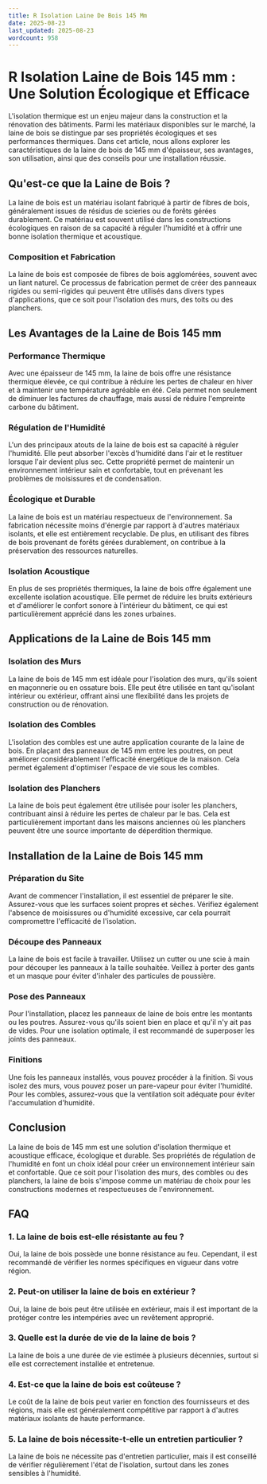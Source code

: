 ```yaml
---
title: R Isolation Laine De Bois 145 Mm
date: 2025-08-23
last_updated: 2025-08-23
wordcount: 958
---
```


# R Isolation Laine de Bois 145 mm : Une Solution Écologique et Efficace

L'isolation thermique est un enjeu majeur dans la construction et la rénovation des bâtiments. Parmi les matériaux disponibles sur le marché, la laine de bois se distingue par ses propriétés écologiques et ses performances thermiques. Dans cet article, nous allons explorer les caractéristiques de la laine de bois de 145 mm d'épaisseur, ses avantages, son utilisation, ainsi que des conseils pour une installation réussie.

## Qu'est-ce que la Laine de Bois ?

La laine de bois est un matériau isolant fabriqué à partir de fibres de bois, généralement issues de résidus de scieries ou de forêts gérées durablement. Ce matériau est souvent utilisé dans les constructions écologiques en raison de sa capacité à réguler l'humidité et à offrir une bonne isolation thermique et acoustique.

### Composition et Fabrication

La laine de bois est composée de fibres de bois agglomérées, souvent avec un liant naturel. Ce processus de fabrication permet de créer des panneaux rigides ou semi-rigides qui peuvent être utilisés dans divers types d'applications, que ce soit pour l'isolation des murs, des toits ou des planchers.

## Les Avantages de la Laine de Bois 145 mm

### Performance Thermique

Avec une épaisseur de 145 mm, la laine de bois offre une résistance thermique élevée, ce qui contribue à réduire les pertes de chaleur en hiver et à maintenir une température agréable en été. Cela permet non seulement de diminuer les factures de chauffage, mais aussi de réduire l'empreinte carbone du bâtiment.

### Régulation de l'Humidité

L'un des principaux atouts de la laine de bois est sa capacité à réguler l'humidité. Elle peut absorber l'excès d'humidité dans l'air et le restituer lorsque l'air devient plus sec. Cette propriété permet de maintenir un environnement intérieur sain et confortable, tout en prévenant les problèmes de moisissures et de condensation.

### Écologique et Durable

La laine de bois est un matériau respectueux de l'environnement. Sa fabrication nécessite moins d'énergie par rapport à d'autres matériaux isolants, et elle est entièrement recyclable. De plus, en utilisant des fibres de bois provenant de forêts gérées durablement, on contribue à la préservation des ressources naturelles.

### Isolation Acoustique

En plus de ses propriétés thermiques, la laine de bois offre également une excellente isolation acoustique. Elle permet de réduire les bruits extérieurs et d'améliorer le confort sonore à l'intérieur du bâtiment, ce qui est particulièrement apprécié dans les zones urbaines.

## Applications de la Laine de Bois 145 mm

### Isolation des Murs

La laine de bois de 145 mm est idéale pour l'isolation des murs, qu'ils soient en maçonnerie ou en ossature bois. Elle peut être utilisée en tant qu'isolant intérieur ou extérieur, offrant ainsi une flexibilité dans les projets de construction ou de rénovation.

### Isolation des Combles

L'isolation des combles est une autre application courante de la laine de bois. En plaçant des panneaux de 145 mm entre les poutres, on peut améliorer considérablement l'efficacité énergétique de la maison. Cela permet également d'optimiser l'espace de vie sous les combles.

### Isolation des Planchers

La laine de bois peut également être utilisée pour isoler les planchers, contribuant ainsi à réduire les pertes de chaleur par le bas. Cela est particulièrement important dans les maisons anciennes où les planchers peuvent être une source importante de déperdition thermique.

## Installation de la Laine de Bois 145 mm

### Préparation du Site

Avant de commencer l'installation, il est essentiel de préparer le site. Assurez-vous que les surfaces soient propres et sèches. Vérifiez également l'absence de moisissures ou d'humidité excessive, car cela pourrait compromettre l'efficacité de l'isolation.

### Découpe des Panneaux

La laine de bois est facile à travailler. Utilisez un cutter ou une scie à main pour découper les panneaux à la taille souhaitée. Veillez à porter des gants et un masque pour éviter d'inhaler des particules de poussière.

### Pose des Panneaux

Pour l'installation, placez les panneaux de laine de bois entre les montants ou les poutres. Assurez-vous qu'ils soient bien en place et qu'il n'y ait pas de vides. Pour une isolation optimale, il est recommandé de superposer les joints des panneaux.

### Finitions

Une fois les panneaux installés, vous pouvez procéder à la finition. Si vous isolez des murs, vous pouvez poser un pare-vapeur pour éviter l'humidité. Pour les combles, assurez-vous que la ventilation soit adéquate pour éviter l'accumulation d'humidité.

## Conclusion

La laine de bois de 145 mm est une solution d'isolation thermique et acoustique efficace, écologique et durable. Ses propriétés de régulation de l'humidité en font un choix idéal pour créer un environnement intérieur sain et confortable. Que ce soit pour l'isolation des murs, des combles ou des planchers, la laine de bois s'impose comme un matériau de choix pour les constructions modernes et respectueuses de l'environnement.

## FAQ

### 1. La laine de bois est-elle résistante au feu ?

Oui, la laine de bois possède une bonne résistance au feu. Cependant, il est recommandé de vérifier les normes spécifiques en vigueur dans votre région.

### 2. Peut-on utiliser la laine de bois en extérieur ?

Oui, la laine de bois peut être utilisée en extérieur, mais il est important de la protéger contre les intempéries avec un revêtement approprié.

### 3. Quelle est la durée de vie de la laine de bois ?

La laine de bois a une durée de vie estimée à plusieurs décennies, surtout si elle est correctement installée et entretenue.

### 4. Est-ce que la laine de bois est coûteuse ?

Le coût de la laine de bois peut varier en fonction des fournisseurs et des régions, mais elle est généralement compétitive par rapport à d'autres matériaux isolants de haute performance.

### 5. La laine de bois nécessite-t-elle un entretien particulier ?

La laine de bois ne nécessite pas d'entretien particulier, mais il est conseillé de vérifier régulièrement l'état de l'isolation, surtout dans les zones sensibles à l'humidité.